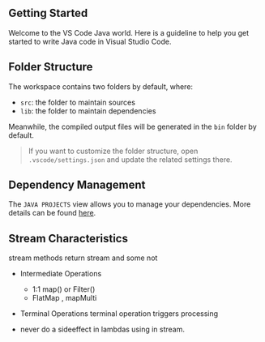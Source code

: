 ## Getting Started

Welcome to the VS Code Java world. Here is a guideline to help you get started to write Java code in Visual Studio Code.

## Folder Structure

The workspace contains two folders by default, where:

- `src`: the folder to maintain sources
- `lib`: the folder to maintain dependencies

Meanwhile, the compiled output files will be generated in the `bin` folder by default.

> If you want to customize the folder structure, open `.vscode/settings.json` and update the related settings there.

## Dependency Management

The `JAVA PROJECTS` view allows you to manage your dependencies. More details can be found [here](https://github.com/microsoft/vscode-java-dependency#manage-dependencies).

## Stream Characteristics
stream methods return stream and some not
- Intermediate Operations
    - 1:1 map() or Filter()
    - FlatMap , mapMulti 
        
- Terminal Operations
    terminal operation triggers processing
- never do a sideeffect in lambdas using in stream.
